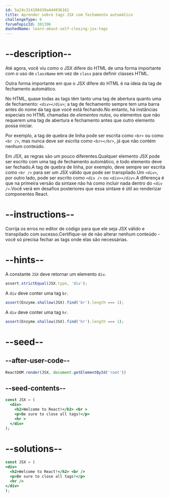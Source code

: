 ```yaml
---
id: 5a24c314108439a4d4036161
title: Aprender sobre tags JSX com fechamento automático
challengeType: 6
forumTopicId: 301396
dashedName: learn-about-self-closing-jsx-tags
---
```


# --description--

Até agora, você viu como o JSX difere do HTML de uma forma importante com o uso de `className` em vez de `class` para definir classes HTML.

Outra forma importante em que o JSX difere do HTML é na ideia da tag de fechamento automático.

No HTML, quase todas as tags têm tanto uma tag de abertura quanto uma de fechamento: `<div></div>`; a tag de fechamento sempre tem uma barra antes do nome da tag que você está fechando.No entanto, há instâncias especiais no HTML chamadas de <dfn>elementos nulos</dfn>, ou elementos que não requerem uma tag de abertura e fechamento antes que outro elemento possa iniciar.

Por exemplo, a tag de quebra de linha pode ser escrita como `<br>` ou como `<br />`, mas nunca deve ser escrita como `<br></br>`, já que não contém nenhum conteúdo.

Em JSX, as regras são um pouco diferentes.Qualquer elemento JSX pode ser escrito com uma tag de fechamento automático, e todo elemento deve ser fechado.A tag de quebra de linha, por exemplo, deve sempre ser escrita como `<br />` para ser um JSX válido que pode ser transpilado.Um `<div>`, por outro lado, pode ser escrito como `<div />` ou `<div></div>`.A diferença é que na primeira versão da sintaxe não há como incluir nada dentro do `<div />`.Você verá em desafios posteriores que essa sintaxe é útil ao renderizar componentes React.

# --instructions--

Corrija os erros no editor de código para que ele seja JSX válido e transpilado com sucesso.Certifique-se de não alterar nenhum conteúdo - você só precisa fechar as tags onde elas são necessárias.

# --hints--

A constante `JSX` deve retornar um elemento `div`.

```js
assert.strictEqual(JSX.type, 'div');
```

A `div` deve conter uma tag `br`.

```js
assert(Enzyme.shallow(JSX).find('br').length === 1);
```

A `div` deve conter uma tag `hr`.

```js
assert(Enzyme.shallow(JSX).find('hr').length === 1);
```

# --seed--

## --after-user-code--

```jsx
ReactDOM.render(JSX, document.getElementById('root'))
```

## --seed-contents--

```jsx
const JSX = (
  <div>
    <h2>Welcome to React!</h2> <br >
    <p>Be sure to close all tags!</p>
    <hr >
  </div>
);
```

# --solutions--

```jsx
const JSX = (
<div>
  <h2>Welcome to React!</h2> <br />
  <p>Be sure to close all tags!</p>
  <hr />
</div>
);
```
